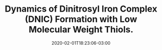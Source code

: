---
title: "Dynamics of Dinitrosyl Iron Complex (DNIC) Formation with Low Molecular Weight Thiols."
weight: 10
date: 2020-02-01T18:23:06-03:00
featured: true
link:
summary: ""
magazine: Inorganic Chemistry
volume: 58
pages: 13446−13456
year: 2019
mainAuthor: Truzzi, Daniela R.
authors: 
  - Augusto, Ohara
  - Iretskiic, Alexei V.
  - Ford, Peter C.
---